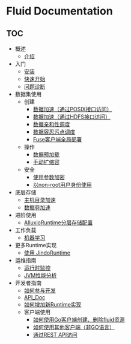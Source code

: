 # Fluid Documentation

<!-- markdownlint-disable MD007 -->
<!-- markdownlint-disable MD032 -->

## TOC

+ 概述
  - [介绍](userguide/overview.md)
+ 入门
  - [安装](userguide/install.md)
  - [快速开始](userguide/get_started.md)
  - [问题诊断](userguide/troubleshooting.md)
+ 数据集使用
  + 创建
    - [数据加速（通过POSIX接口访问）](samples/accelerate_data_accessing.md)
    - [数据加速（通过HDFS接口访问）](samples/accelerate_data_accessing_by_hdfs.md)
    - [数据亲和性调度](samples/data_co_locality.md)
    - [数据容忍污点调度](samples/data_toleration.md)
    - [Fuse客户端全局部署](samples/fuse_affinity.md)
  + 操作
    - [数据预加载](samples/data_warmup.md)
    - [手动扩缩容](samples/dataset_scaling.md)
  + 安全
    - [使用参数加密](samples/use_encryptoptions.md)
    - [以non-root用户身份使用](samples/nonroot_access.md)
+ 底层存储
  - [主机目录加速](samples/hostpath.md)
  - [数据卷加速](samples/accelerate_pvc.md)
+ 进阶使用
  - [AlluxioRuntime分层存储配置](samples/tieredstore_config.md)
+ 工作负载
  - [机器学习](samples/machinelearning.md)
+ 更多Runtime实现
  - [使用 JindoRuntime](https://github.com/aliyun/alibabacloud-jindofs/blob/master/docs/jindo_fluid/jindo_fluid_overview.md)
+ 运维指南
  - [运行时监控](operation/monitoring.md)
  - [JVM性能分析](dev/profiling.md)
+ 开发者指南
  - [如何参与开发](dev/how_to_develop.md)
  - [API_Doc](dev/api_doc.md)
  - [如何增加新Runtime实现](dev/runtime_dev_guide.md)
  + 客户端使用
    - [如何使用Go客户端创建、删除fluid资源](dev/use_go_create_resource.md)
    - [如何使用其他客户端（非GO语言）](dev/multiple-client-support.md)
    - [通过REST API访问](samples/api_proxy.md)

